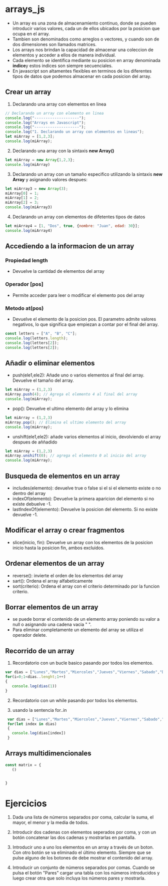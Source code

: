 # arrays_js

- Un array es una zona de almacenamiento continuo, donde se pueden introducir varios valores, cada un de ellos ubicados por la posicion que ocupa en el array.
- Tambien son denominados como arreglos o vectores, y cuando son de dos dimensiones son llamados matrices.
- Los arrays nos brindan la capacidad de almacenar una coleccion de elementos y acceder a ellos de manera individual.
- Cada elemento se identifica mediante su posicion en array denominada **indice**y estos indices son siempre secuenciales.
- En javascript son altamentes flexibles en terminos de los diferentes tipos de datos que podemos almacenar en cada posicion del array.

## Crear un array

1. Declarando una array con elementos en linea 

```Javascript
// Declarando un array con elemento en linea
console.log("--------------------");
console.log("Arrays en Javascript");
console.log("--------------------");
console.log("1. Declarando un array con elementos en lineas");
let miArray = [1,2,3];
console.log(miArray);

```
2. Declarando una array con la sintaxis **new Array()**
```Javascript
let miArray = new Array{1,2,3};
console.log(miArray)
```

3. Declarando un array con un tamaño especifico utilizando la sintaxis **new Array** y asignando valores despues:

```Javascript
let miArray3 = new Array(3);
miArray[0] = 1;
miArray[1] = 2;
miArray[2] = 3;
console.log(miArray3)
```

4. Declarando un array con elementos de difetentes tipos de datos
```Javascript
let miArray4 = [1, "Dos", true, {nombre: "Juan", edad: 30}];
console.log(miArray4)
```

## Accediendo a la informacion de un array

### Propiedad length
- Devuelve la cantidad de elementos del array

### Operador [pos]
- Permite acceder para leer o modificar el elemento pos del array

### Metodo at(pos)
- Devuelve el elemento de la posicion pos. El parametro admite valores negativos, lo que significa que empiezan a contar por el final del array.
```Javascript
const letters = ["A", "B", "C"];
console.log(letters.length);
console.log(letters[2]);
console.log(letters[2]);
```

## Añadir o eliminar elementos
- push(ele1,ele2): Añade uno o varios elementos al final del array. Devuelve el tamaño del array.

```Javascript
let miArray = (1,2,3)
miArray.push(4); // Agrega el elemento 4 al final del array
console.log(miArray);

```

- pop(): Devuelve el ultimo elemento del array y lo elimina

```Javascript
let miArray = (1,2,3)
miArray.pop(); // Elimina el ultimo elemento del array
console.log(miArray);

```

- unshift(ele1,ele2): añade varios elementos al inicio, devolviendo el array despues de aññadido

```Javascript
let miArray = (1,2,3)
miArray.unshift(0); // agrega el elemento 0 al inicio del array
console.log(miArray);

```




## Busqueda de elementos en un array
- includes(elemento): devuelve true o false si el si el elemento existe o no dentro del array
- indexOf(elemento): Devuelve la primera aparicion del elemento si no existe debuelve -1.
- lastIndexOf(elemento): Devuelve la posicion del elemento. Si no existe devuelve -1.
 ## Modificar el array o crear fragmentos
 - slice(inicio, fin): Devuelve un array con los elementos de la posicion inicio hasta la posicion fin, ambos excluidos.

 ## Ordenar elementos de un array
 - reverse(): invierte el orden de los elementos del array
 - sart(): Ordena el array alfabeticamente
 - sort(criterio): Ordena el array con el criterio determinado por la funcion criterio.

 ## Borrar elementos de un array
 - se puede borrar el contenido de un elemento array poniendo su valor a null o asignando una cadena vacia " ".
 - Para eliminar completamente un elemento del array se utiliza el operador delete.

 ## Recorrido de un array
 1. Recordatorio con un bucle basico pasando por todos los elementos.
 ```Javascript
 var dias = ["Lunes","Martes","Miercoles","Jueves","Viernes","Sabado","Domingo"];
 for(i=0;1<dias..lenght;1++)
 {
    console.log(dias(1))
 }
 ``` 
 2. Recordatorio con un while pasando por todos los elementos. 

 3. usando la sentencia for..in
 ```Javascript
  var dias = ["Lunes","Martes","Miercoles","Jueves","Viernes","Sabado","Domingo"];
  for(let index in dias)
  {
    console.log(dias[index])
  }
 ```

 ## Arrays multidimencionales
 ```Javascript
 const matrix = {
    ()

    
 }
 ```

# Ejercicios

1. Dada una lista de números separados por coma, calcular la suma, el mayor, el menor y la media de todos.

2. Introducir dos cadenas con elementos seperados por coma, y con un botón concatenar las dos cadenas y mostrarlas en pantalla.

3. Introducir uno a uno los elementos en un array a través de un boton. Con otro botón se va eliminado el último elemento. Siempre que se pulse alguno de los botones de debe mostrar el contenido del array.

4. Introducir un conjunto de números separados por comas. Cuando se pulsa el botón "Pares" cargar una tabla con los números introducidos y luego crear otra que solo incluya los números pares y mostrarla.
